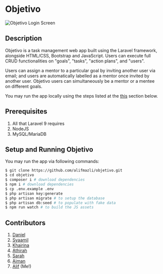 # Objetivo

![Objetivo Login Screen]("resources/img/objetivo-login-screen.png")

## Description

Objetivo is a task management web app built using the Laravel framework, alongside HTML/CSS, Bootstrap and JavaScript. Users can execute full CRUD functionalities on "goals", "tasks", "action plans", and "users". 

Users can assign a mentor to a particular goal by inviting another user via email; and users are automatically labelled as a mentor once invited by another user. Objetivo users can simultaneously be a mentor or a mentee on different goals.

You may run the app locally using the steps listed at the [this](https://github.com/alifmazli/objetivo/edit/main/README.md#running-objetivo) section below.

## Prerequisites

1. All that Laravel 9 requires
2. NodeJS
3. MySQL/MariaDB

## Setup and Running Objetivo

You may run the app via following commands:

```bash
$ git clone https://github.com/alifmazli/objetivo.git
$ cd objetivo
$ composer i # download dependencies
$ npm i # download dependencies
$ cp .env.example .env
$ php artisan key:generate
$ php artisan migrate # to setup the database
$ php artisan db:seed # to populate with fake data
$ npm run watch # to build the JS assets
```

## Contributors

1. [Daniel](https://github.com/keluhingbavui)
2. [Syaamil](https://github.com/escornbar)
3. [Khairina](https://github.com/kyuuurina)
4. [Athirah](https://github.com/athirahlokman)
5. [Sarah](https://github.com/sarahatiqah)
6. [Aiman](https://github.com/xputerax)
7. [Alif](https://github.com/alifmazli) (Me!)
